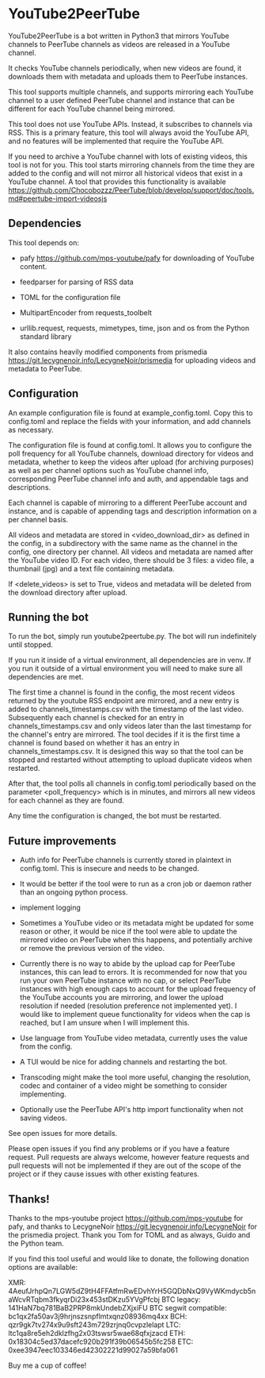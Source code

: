 # YouTube2PeerTube

YouTube2PeerTube is a bot written in Python3 that mirrors YouTube channels to PeerTube channels as videos are released in a YouTube channel.

It checks YouTube channels periodically, when new videos are found, it downloads them with metadata and uploads them to PeerTube instances.

This tool supports multiple channels, and supports mirroring each YouTube channel to a user defined PeerTube channel and instance that can be different for each YouTube channel being mirrored.

This tool does not use YouTube APIs. Instead, it subscribes to channels via RSS. This is a primary feature, this tool will always avoid the YouTube API, and no features will be implemented that require the YouTube API.

If you need to archive a YouTube channel with lots of existing videos, this tool is not for you. This tool starts mirroring channels from the time they are added to the config and will not mirror all historical videos that exist in a YouTube channel. A tool that provides this functionality is available https://github.com/Chocobozzz/PeerTube/blob/develop/support/doc/tools.md#peertube-import-videosjs

## Dependencies

This tool depends on:

- pafy https://github.com/mps-youtube/pafy for downloading of YouTube content.

- feedparser for parsing of RSS data

- TOML for the configuration file

- MultipartEncoder from requests_toolbelt

- urllib.request, requests, mimetypes, time, json and os from the Python standard library

It also contains heavily modified components from prismedia https://git.lecygnenoir.info/LecygneNoir/prismedia for uploading videos and metadata to PeerTube.

## Configuration

An example configuration file is found at example_config.toml. Copy this to config.toml and replace the fields with your information, and add channels as necessary.

The configuration file is found at config.toml. It allows you to configure the poll frequency for all YouTube channels, download directory for videos and metadata, whether to keep the videos after upload (for archiving purposes) as well as per channel options such as YouTube channel info, corresponding PeerTube channel info and auth, and appendable tags and descriptions.

Each channel is capable of mirroring to a different PeerTube account and instance, and is capable of appending tags and description information on a per channel basis.

All videos and metadata are stored in <video_download_dir> as defined in the config, in a subdirectory with the same name as the channel <name> in the config, one directory per channel. All videos and metadata are named after the YouTube video ID. For each video, there should be 3 files: a video file, a thumbnail (jpg) and a text file containing metadata.

If <delete_videos> is set to True, videos and metadata will be deleted from the download directory after upload.

## Running the bot

To run the bot, simply run youtube2peertube.py. The bot will run indefinitely until stopped.

If you run it inside of a virtual environment, all dependencies are in venv. If you run it outside of a virtual environment you will need to make sure all dependencies are met.

The first time a channel is found in the config, the most recent videos returned by the youtube RSS endpoint are mirrored, and a new entry is added to channels_timestamps.csv with the timestamp of the last video. Subsequently each channel is checked for an entry in channels_timestamps.csv and only videos later than the last timestamp for the channel's entry are mirrored. The tool decides if it is the first time a channel is found based on whether it has an entry in channels_timestamps.csv. It is designed this way so that the tool can be stopped and restarted without attempting to upload duplicate videos when restarted.

After that, the tool polls all channels in config.toml periodically based on the parameter <poll_frequency> which is in minutes, and mirrors all new videos for each channel as they are found.

Any time the configuration is changed, the bot must be restarted.

## Future improvements

- Auth info for PeerTube channels is currently stored in plaintext in config.toml. This is insecure and needs to be changed.

- It would be better if the tool were to run as a cron job or daemon rather than an ongoing python process.

- implement logging

- Sometimes a YouTube video or its metadata might be updated for some reason or other, it would be nice if the tool were able to update the mirrored video on PeerTube when this happens, and potentially archive or remove the previous version of the video.

- Currently there is no way to abide by the upload cap for PeerTube instances, this can lead to errors. It is recommended for now that you run your own PeerTube instance with no cap, or select PeerTube instances with high enough caps to account for the upload frequency of the YouTube accounts you are mirroring, and lower the upload resolution if needed (resolution preference not implemented yet). I would like to implement queue functionality for videos when the cap is reached, but I am unsure when I will implement this.

- Use language from YouTube video metadata, currently uses the value from the config.

- A TUI would be nice for adding channels and restarting the bot.

- Transcoding might make the tool more useful, changing the resolution, codec and container of a video might be something to consider implementing.

- Optionally use the PeerTube API's http import functionality when not saving videos.

See open issues for more details.

Please open issues if you find any problems or if you have a feature request. Pull requests are always welcome, however feature requests and pull requests will not be implemented if they are out of the scope of the project or if they cause issues with other existing features.

## Thanks!

Thanks to the mps-youtube project https://github.com/mps-youtube for pafy, and thanks to LecygneNoir https://git.lecygnenoir.info/LecygneNoir for the prismedia project. Thank you Tom for TOML and as always, Guido and the Python team.

If you find this tool useful and would like to donate, the following donation options are available:

XMR: 4AeufJrhpQn7LGW5dZ9tH4FFAtfmRwEDvhYrH5GQDbNxQ9VyWKmdycb5naWcvRTqbm3fkyqrDi23x453stDKzu5YVgPfcbj
BTC legacy: 141HaN7bq781BaB2PRP8mkUndebZXjxiFU
BTC segwit compatible: bc1qx2fa50av3j9hrjnszsnpflmtxqnz08936mq4xx
BCH: qzr9gk7tv274x9u9sft243m729zrjnq0cvpzlelapt
LTC: ltc1qa8re5eh2dklzfhg2x03tswsr5wae68qfxjzacd
ETH: 0x18304c5ed37dacefc920b291f39b06545b5fc258
ETC: 0xee3947eec103346ed42302221d99027a59bfa061

Buy me a cup of coffee!
